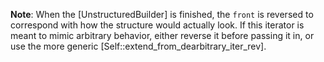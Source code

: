 **Note**: When the [UnstructuredBuilder] is finished, the `front`
is reversed to correspond with how the structure would actually look.
If this iterator is meant to mimic arbitrary behavior, either reverse it
before passing it in, or use the more generic [Self::extend_from_dearbitrary_iter_rev].
